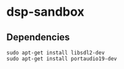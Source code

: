 # dsp-sandbox

## Dependencies
```
sudo apt-get install libsdl2-dev
sudo apt-get install portaudio19-dev
```
